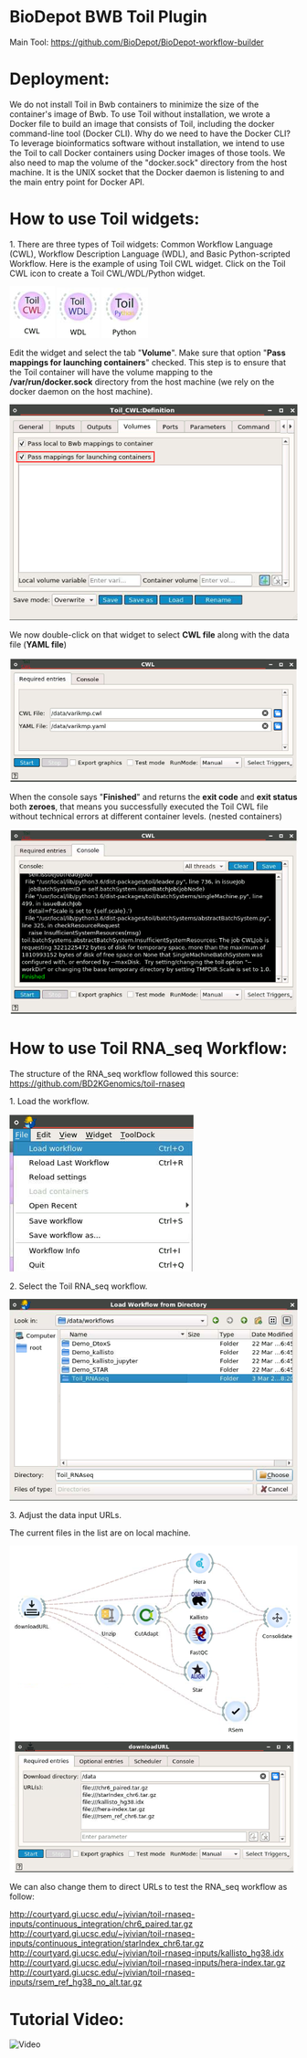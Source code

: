 # BioDepot BWB Toil Plugin

Main Tool: https://github.com/BioDepot/BioDepot-workflow-builder

# Deployment:

We do not install Toil in Bwb containers to minimize the size of the container's image of Bwb. To use Toil without installation, we wrote a Docker file to build an image that consists of Toil, including the docker command-line tool (Docker CLI). Why do we need to have the Docker CLI? To leverage bioinformatics software without installation, we intend to use the Toil to call Docker containers using Docker images of those tools. We also need to map the volume of the "docker.sock" directory from the host machine. It is the UNIX socket that the Docker daemon is listening to and the main entry point for Docker API.

# How to use Toil widgets:

1\. There are three types of Toil widgets: Common Workflow Language (CWL), Workflow Description Language (WDL), and Basic Python-scripted Workflow. Here is the example of using Toil CWL widget. Click on the Toil CWL icon to create a Toil CWL/WDL/Python widget.

![](./docs/toil_cwl_widget.png) ![](./docs/toil_wdl_widget.png) ![](./docs/toil_py_widget.png)

Edit the widget and select the tab "**Volume**". Make sure that option "**Pass mappings for launching containers**" checked. This step is to ensure that the Toil container will have the volume mapping to the **/var/run/docker.sock** directory from the host machine (we rely on the docker daemon on the host machine).

![](./docs/volume_mapping.png)

We now double-click on that widget to select **CWL file** along with the data file (**YAML file**)

![](./docs/toil_cwl_config.png)

When the console says "**Finished**" and returns the **exit code** and **exit status** both **zeroes**, that means you successfully executed the Toil CWL file without technical errors at different container levels. (nested containers)

![](./docs/toil_cwl_output.png)

# How to use Toil RNA_seq Workflow:

The structure of the RNA_seq workflow followed this source: https://github.com/BD2KGenomics/toil-rnaseq

1\. Load the workflow.

![](./docs/load_workflow.png)

2\. Select the Toil RNA_seq workflow.

![](./docs/select_workflow.png)

3\. Adjust the data input URLs.

The current files in the list are on local machine.

![](./docs/adjust_data.png)

We can also change them to direct URLs to test the RNA_seq workflow as follow:

http://courtyard.gi.ucsc.edu/~jvivian/toil-rnaseq-inputs/continuous_integration/chr6_paired.tar.gz
http://courtyard.gi.ucsc.edu/~jvivian/toil-rnaseq-inputs/continuous_integration/starIndex_chr6.tar.gz
http://courtyard.gi.ucsc.edu/~jvivian/toil-rnaseq-inputs/kallisto_hg38.idx
http://courtyard.gi.ucsc.edu/~jvivian/toil-rnaseq-inputs/hera-index.tar.gz
http://courtyard.gi.ucsc.edu/~jvivian/toil-rnaseq-inputs/rsem_ref_hg38_no_alt.tar.gz

# Tutorial Video:

![Video](https://www.youtube.com/watch?v=sli9Zc5bAsE)
